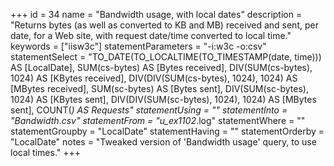 +++
id = 34
name = "Bandwidth usage, with local dates"
description = "Returns bytes (as well as converted to KB and MB) received and sent, per date, for a Web site, with request date/time converted to local time."
keywords = ["iisw3c"]
statementParameters = "-i:w3c -o:csv"
statementSelect = "TO_DATE(TO_LOCALTIME(TO_TIMESTAMP(date, time))) AS [LocalDate], SUM(cs-bytes) AS [Bytes received], DIV(SUM(cs-bytes), 1024) AS [KBytes received], DIV(DIV(SUM(cs-bytes), 1024), 1024) AS [MBytes received], SUM(sc-bytes) AS [Bytes sent], DIV(SUM(sc-bytes), 1024) AS [KBytes sent], DIV(DIV(SUM(sc-bytes), 1024), 1024) AS [MBytes sent], COUNT(*) AS Requests"
statementUsing = ""
statementInto = "Bandwidth.csv"
statementFrom = "u_ex1102*.log"
statementWhere = ""
statementGroupby = "LocalDate"
statementHaving = ""
statementOrderby = "LocalDate"
notes = "Tweaked version of 'Bandwidth usage' query, to use local times."
+++

